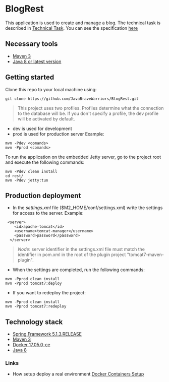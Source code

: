 # BlogRest
This application is used to create and manage a blog.
The technical task is described in [Technical Task][1]. You can see the specification [here][8]

## Necessary tools
* [Maven 3][2]
* [Java 8 or latest version][4]

## Getting started
Clone this repo to your local machine using:
```
git clone https://github.com/JavaBraveWarriors/BlogRest.git
```
>This project uses two profiles. Profiles determine what the connection to the database will be.
If you don't specify a profile, the dev profile will be activated by default.
 * dev is used for development
 * prod is used for production server
 Example:
 ```
 mvn -Pdev <comands>
 mvn -Pprod <comands>
 ```
 
To run the application on the embedded Jetty server, go to the project root and execute the following commands:
```
mvn -Pdev clean install 
cd rest/
mvn -Pdev jetty:tun
```
## Production deployment
* In the *settings.xml* file ($M2_HOME/conf/settings.xml) write the settings for access to the server. Example:
```
 <server>
    <id>apache-tomcat</id>
    <username>tomcat-manager</username>
    <password>password</password>
  </server>
```
> *Node*: server identifier in the settings.xml file must match the identifier in pom.xml in the root of the plugin project "tomcat7-maven-plugin".
* When the settings are completed, run the following commands:
```
mvn -Pprod clean install
mvn -Pprod tomcat7:deploy
```
* If you want to redeploy the project:
```
mvn -Pprod clean install
mvn -Pprod tomcat7:redeploy
```

## Technology stack
* [Spring Framework 5.1.3.RELEASE][5]
* [Maven 3][6]
* [Docker 17.05.0-ce][7]
* [Java 8][4]

### Links
* How setup deploy a real environment [Docker Containers Setup][3]

[1]: docs/TechnicalTask.md
[2]: https://maven.apache.org/install.html
[3]: docs/DockerContainersSetup.md
[4]: https://www.oracle.com/technetwork/java/javase/downloads/jdk8-downloads-2133151.html
[5]: https://docs.spring.io/spring-framework/docs/5.1.3.RELEASE/spring-framework-reference/
[6]: https://maven.apache.org/guides/
[7]: https://docs.docker.com/
[8]: docs/Specification.md